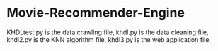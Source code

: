 # Movie-Recommender-Engine
KHDLtest.py is the data crawling file,
khdl.py is the data cleaning file,
khdl2.py is the KNN algorithm file,
khdl3.py is the web application file.

